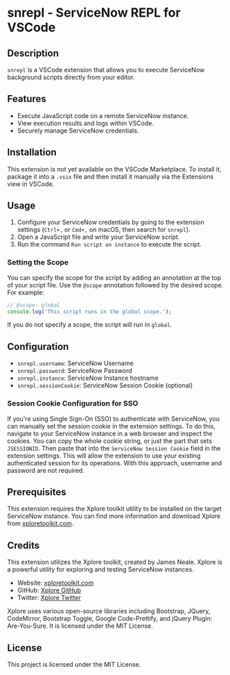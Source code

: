 # snrepl - ServiceNow REPL for VSCode

## Description

`snrepl` is a VSCode extension that allows you to execute ServiceNow background scripts directly from your editor.

## Features

- Execute JavaScript code on a remote ServiceNow instance.
- View execution results and logs within VSCode.
- Securely manage ServiceNow credentials.

## Installation

This extension is not yet available on the VSCode Marketplace. To install it, package it into a `.vsix` file and then install it manually via the Extensions view in VSCode.

## Usage

1. Configure your ServiceNow credentials by going to the extension settings (`Ctrl+,` or `Cmd+,` on macOS, then search for `snrepl`).
2. Open a JavaScript file and write your ServiceNow script.
3. Run the command `Run script on instance` to execute the script.

### Setting the Scope

You can specify the scope for the script by adding an annotation at the top of your script file. Use the `@scope` annotation followed by the desired scope. For example:

```javascript
// @scope: global
console.log('This script runs in the global scope.');
```

If you do not specify a scope, the script will run in `global`.

## Configuration

- `snrepl.username`: ServiceNow Username
- `snrepl.password`: ServiceNow Password
- `snrepl.instance`: ServiceNow Instance hostname
- `snrepl.sessionCookie`: ServiceNow Session Cookie (optional)

### Session Cookie Configuration for SSO

If you're using Single Sign-On (SSO) to authenticate with ServiceNow, you can manually set the session cookie in the extension settings. To do this, navigate to your ServiceNow instance in a web browser and inspect the cookies. You can copy the whole cookie string, or just the part that sets `JSESSIONID`. Then paste that into the `ServiceNow Session Cookie` field in the extension settings. This will allow the extension to use your existing authenticated session for its operations. With this approach, username and password are not required.

## Prerequisites

This extension requires the Xplore toolkit utility to be installed on the target ServiceNow instance. You can find more information and download Xplore from [xploretoolkit.com](https://xploretoolkit.com/).

## Credits

This extension utilizes the Xplore toolkit, created by James Neale. Xplore is a powerful utility for exploring and testing ServiceNow instances.

- Website: [xploretoolkit.com](https://xploretoolkit.com/)
- GitHub: [Xplore GitHub](https://github.com/your-link-here)
- Twitter: [Xplore Twitter](https://twitter.com/your-link-here)

Xplore uses various open-source libraries including Bootstrap, JQuery, CodeMirror, Bootstrap Toggle, Google Code-Prettify, and jQuery Plugin: Are-You-Sure. It is licensed under the MIT License.

## License

This project is licensed under the MIT License.
